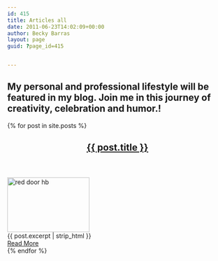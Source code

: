 ```yaml
---
id: 415
title: Articles all
date: 2011-06-23T14:02:09+00:00
author: Becky Barras
layout: page
guid: ?page_id=415


---
```

<h2 class="blog-blurb">
  My personal and professional lifestyle will be featured in my blog. Join me in this journey of creativity, celebration and humor.!
</h2>
{% for post in site.posts %}
  <article id="post-512" class="post-512 post type-post status-publish format-standard has-post-thumbnail hentry category-uncategorized cat-1-id">
      <header>
        <h2><a href="{{ post.url }}" title="{{ post.title }}" rel="bookmark">{{ post.title }}</a></h2>
        <div class="post-meta"></div>
      </header>
      <div class="featured-thumbnail"><img width="188" height="125" src="{{ post.hero_img }}" class="attachment-post-thumbnail wp-post-image" alt="red door hb"></div>      <div class="post-content">
        <div class="excerpt">{{ post.excerpt | strip_html }}</div>
        <div class="clear"></div>
        <a href="{{ post.url }}" class="link">Read More</a>
      </div>
    <footer></footer>
    </article>
{% endfor %}
